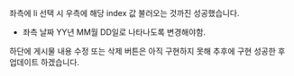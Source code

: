 좌측에 li 선택 시 우측에 해당 index 값 불러오는 것까진 성공했습니다.
* 좌측 날짜 YY년 MM월 DD일로 나타나도록 변경해야함.

하단에 게시물 내용 수정 또는 삭제 버튼은 아직 구현하지 못해 추후에 구현 성공한 후 업데이트 하겠습니다.

